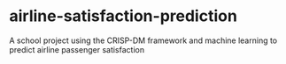 # airline-satisfaction-prediction
A school project using the CRISP-DM framework and machine learning to predict airline passenger satisfaction
